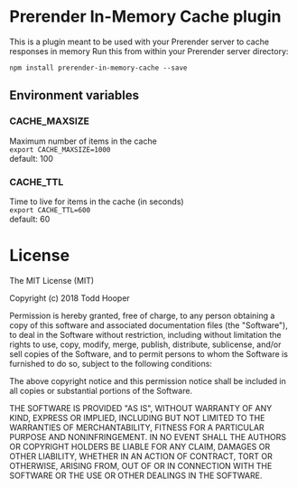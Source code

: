 # Prerender In-Memory Cache plugin 
This is a plugin meant to be used with your Prerender server to cache responses in memory 
Run this from within your Prerender server directory:
```
npm install prerender-in-memory-cache --save
```

## Environment variables  
### CACHE_MAXSIZE 
Maximum number of items in the cache  
`export CACHE_MAXSIZE=1000`  
default: 100  
### CACHE_TTL
Time to live for items in the cache (in seconds)  
`export CACHE_TTL=600`  
default: 60  

# License 
The MIT License (MIT)

Copyright (c) 2018 Todd Hooper

Permission is hereby granted, free of charge, to any person obtaining a copy of
this software and associated documentation files (the "Software"), to deal in
the Software without restriction, including without limitation the rights to
use, copy, modify, merge, publish, distribute, sublicense, and/or sell copies of
the Software, and to permit persons to whom the Software is furnished to do so,
subject to the following conditions:

The above copyright notice and this permission notice shall be included in all
copies or substantial portions of the Software.

THE SOFTWARE IS PROVIDED "AS IS", WITHOUT WARRANTY OF ANY KIND, EXPRESS OR
IMPLIED, INCLUDING BUT NOT LIMITED TO THE WARRANTIES OF MERCHANTABILITY, FITNESS
FOR A PARTICULAR PURPOSE AND NONINFRINGEMENT. IN NO EVENT SHALL THE AUTHORS OR
COPYRIGHT HOLDERS BE LIABLE FOR ANY CLAIM, DAMAGES OR OTHER LIABILITY, WHETHER
IN AN ACTION OF CONTRACT, TORT OR OTHERWISE, ARISING FROM, OUT OF OR IN
CONNECTION WITH THE SOFTWARE OR THE USE OR OTHER DEALINGS IN THE SOFTWARE.